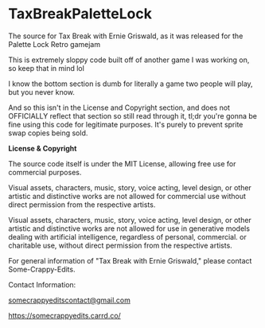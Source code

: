 # TaxBreakPaletteLock
The source for Tax Break with Ernie Griswald, as it was released for the Palette Lock Retro gamejam

This is extremely sloppy code built off of another game I was working on, so keep that in mind lol

I know the bottom section is dumb for literally a game two people will play, but you never know.

And so this isn't in the License and Copyright section, and does not OFFICIALLY reflect that section so still read through it,
tl;dr you're gonna be fine using this code for legitimate purposes. It's purely to prevent sprite swap copies being sold.


**License & Copyright**

The source code itself is under the MIT License, allowing free use for commercial purposes.

Visual assets, characters, music, story, voice acting, level design, or other artistic and distinctive works are not allowed for commercial use 
without direct permission from the respective artists.

Visual assets, characters, music, story, voice acting, level design, or other artistic and distinctive works are not allowed for 
use in generative models dealing with artificial intelligence, regardless of personal, commercial. or
charitable use, without direct permission from the respective artists.

For general information of "Tax Break with Ernie Griswald," please contact Some-Crappy-Edits.

Contact Information:

somecrappyeditscontact@gmail.com

https://somecrappyedits.carrd.co/
